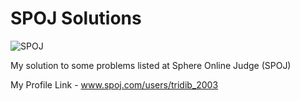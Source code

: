 # SPOJ Solutions

![SPOJ](https://stx1.spoj.com/gfx/2015e.png)

My solution to some problems listed at Sphere Online Judge (SPOJ)

My Profile Link - www.spoj.com/users/tridib_2003
